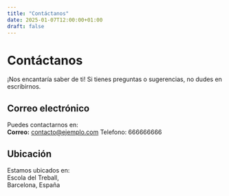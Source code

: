 ```yaml
---
title: "Contáctanos"
date: 2025-01-07T12:00:00+01:00
draft: false
---
```


# Contáctanos

¡Nos encantaría saber de ti! Si tienes preguntas o sugerencias, no dudes en escribirnos.

## Correo electrónico

Puedes contactarnos en:  
**Correo:** [contacto@ejemplo.com](mailto:contacto@ejemplo.com)
Telefono: 666666666

## Ubicación

Estamos ubicados en:  
Escola del Treball,  
Barcelona, España
